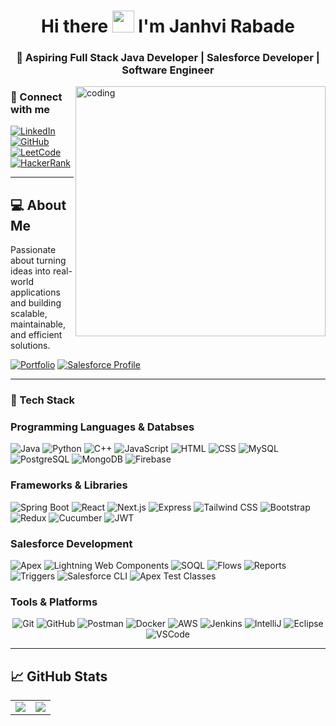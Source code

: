 <h1 align="center">Hi there <img src="https://raw.githubusercontent.com/aemmadi/aemmadi/master/wave.gif" width="35px"> I'm Janhvi Rabade</h1>
<h3 align="center">
  🚀 Aspiring Full Stack Java Developer | Salesforce Developer | Software Engineer
</h3>
<img align="right" alt="coding" width="400" src="https://mir-s3-cdn-cf.behance.net/project_modules/disp/601014116770475.6068beff4640a.gif">

### 🌟 Connect with me <p align="center">
<a href="https://www.linkedin.com/in/janhvi-rabade/"><img src="https://img.shields.io/badge/LinkedIn-0077B5?style=flat&logo=linkedin&logoColor=white" alt="LinkedIn"/></a>
<a href="https://github.com/RabadeJanhvi-45"><img src="https://img.shields.io/badge/GitHub-100000?style=flat&logo=github&logoColor=white" alt="GitHub"/></a>
<a href="https://leetcode.com/u/janhvirabade/"><img src="https://img.shields.io/badge/LeetCode-FFA116?style=flat&logo=LeetCode&logoColor=black" alt="LeetCode"/></a>
<a href="https://www.hackerrank.com/profile/janhvirabade45"><img src="https://img.shields.io/badge/HackerRank-2EC866?style=flat&logo=HackerRank&logoColor=white" alt="HackerRank"/></a>
</p>



---

## 💻 About Me
Passionate about turning ideas into real-world applications and building scalable, maintainable, and efficient solutions.  

[![Portfolio](https://img.shields.io/badge/Portfolio-GitHub-100000?style=for-the-badge&logo=github&logoColor=white)](https://github.com/RabadeJanhvi-45) 
[![Salesforce Profile](https://img.shields.io/badge/Salesforce-🌩️-00A1E0?style=for-the-badge&logo=salesforce&logoColor=white)](https://www.salesforce.com/trailblazer/janhvi-rabade)


---
### 🚀 Tech Stack

### **Programming Languages & Databses**
<p align="">
<img src="https://img.shields.io/badge/Java-ED8B00?style=for-the-badge&logo=openjdk&logoColor=white" alt="Java"/>
<img src="https://img.shields.io/badge/Python-3776AB?style=for-the-badge&logo=python&logoColor=white" alt="Python"/>
<img src="https://img.shields.io/badge/C++-00599C?style=for-the-badge&logo=c%2B%2B&logoColor=white" alt="C++"/>
<img src="https://img.shields.io/badge/JavaScript-F7DF1E?style=for-the-badge&logo=javascript&logoColor=black" alt="JavaScript"/>
<img src="https://img.shields.io/badge/HTML5-E34F26?style=for-the-badge&logo=html5&logoColor=white" alt="HTML"/>
<img src="https://img.shields.io/badge/CSS3-1572B6?style=for-the-badge&logo=css3&logoColor=white" alt="CSS"/>
<img src="https://img.shields.io/badge/MySQL-4479A1?style=for-the-badge&logo=mysql&logoColor=white" alt="MySQL"/>
<img src="https://img.shields.io/badge/PostgreSQL-336791?style=for-the-badge&logo=postgresql&logoColor=white" alt="PostgreSQL"/>
<img src="https://img.shields.io/badge/MongoDB-47A248?style=for-the-badge&logo=mongodb&logoColor=white" alt="MongoDB"/>
<img src="https://img.shields.io/badge/Firebase-FFCA28?style=for-the-badge&logo=firebase&logoColor=black" alt="Firebase"/>
</p>

### **Frameworks & Libraries**
<p align="">
<img src="https://img.shields.io/badge/SpringBoot-6DB33F?style=for-the-badge&logo=spring&logoColor=white" alt="Spring Boot"/>
<img src="https://img.shields.io/badge/React-61DAFB?style=for-the-badge&logo=react&logoColor=black" alt="React"/>
<img src="https://img.shields.io/badge/Next.js-000000?style=for-the-badge&logo=nextdotjs&logoColor=white" alt="Next.js"/>
<img src="https://img.shields.io/badge/Express.js-000000?style=for-the-badge&logo=express&logoColor=white" alt="Express"/>
<img src="https://img.shields.io/badge/TailwindCSS-38B2AC?style=for-the-badge&logo=tailwind-css&logoColor=white" alt="Tailwind CSS"/>
<img src="https://img.shields.io/badge/Bootstrap-7952B3?style=for-the-badge&logo=bootstrap&logoColor=white" alt="Bootstrap"/>
<img src="https://img.shields.io/badge/Redux-764ABC?style=for-the-badge&logo=redux&logoColor=white" alt="Redux"/>
<img src="https://img.shields.io/badge/Cucumber-23D96C?style=for-the-badge&logo=cucumber&logoColor=white" alt="Cucumber"/>
<img src="https://img.shields.io/badge/JWT-000000?style=for-the-badge&logo=jsonwebtokens&logoColor=white" alt="JWT"/>
</p>

### **Salesforce Development**
<p align="">
<img src="https://img.shields.io/badge/Apex-1798C1?style=for-the-badge&logo=salesforce&logoColor=white" alt="Apex"/>
<img src="https://img.shields.io/badge/LWC-00A1E0?style=for-the-badge&logo=salesforce&logoColor=white" alt="Lightning Web Components"/>
<img src="https://img.shields.io/badge/SOQL-FF5A5F?style=for-the-badge&logo=salesforce&logoColor=white" alt="SOQL"/>
<img src="https://img.shields.io/badge/Flows-FFB800?style=for-the-badge&logo=salesforce&logoColor=white" alt="Flows"/>
<img src="https://img.shields.io/badge/Reports-FFB800?style=for-the-badge&logo=salesforce&logoColor=white" alt="Reports"/>
<img src="https://img.shields.io/badge/Triggers-FF5A5F?style=for-the-badge&logo=salesforce&logoColor=white" alt="Triggers"/>
<!-- <img src="https://img.shields.io/badge/Visualforce-0070D2?style=for-the-badge&logo=salesforce&logoColor=white" alt="Visualforce"/> -->
<img src="https://img.shields.io/badge/Salesforce_CLI-1798C1?style=for-the-badge&logo=salesforce&logoColor=white" alt="Salesforce CLI"/>
<img src="https://img.shields.io/badge/Apex_Test_Classes-FF5A5F?style=for-the-badge&logo=salesforce&logoColor=white" alt="Apex Test Classes"/>
</p>


### **Tools & Platforms**
<p align="center">
<img src="https://img.shields.io/badge/Git-F05033?style=for-the-badge&logo=git&logoColor=white" alt="Git"/>
<img src="https://img.shields.io/badge/GitHub-100000?style=for-the-badge&logo=github&logoColor=white" alt="GitHub"/>
<img src="https://img.shields.io/badge/Postman-FF6C37?style=for-the-badge&logo=postman&logoColor=white" alt="Postman"/>
<img src="https://img.shields.io/badge/Docker-2496ED?style=for-the-badge&logo=docker&logoColor=white" alt="Docker"/>
<img src="https://img.shields.io/badge/AWS-232F3E?style=for-the-badge&logo=amazon-aws&logoColor=white" alt="AWS"/>
<img src="https://img.shields.io/badge/Jenkins-D24939?style=for-the-badge&logo=jenkins&logoColor=white" alt="Jenkins"/>
<img src="https://img.shields.io/badge/IntelliJ-000000?style=for-the-badge&logo=intellijidea&logoColor=white" alt="IntelliJ"/>
<img src="https://img.shields.io/badge/Eclipse-2C2255?style=for-the-badge&logo=eclipse&logoColor=white" alt="Eclipse"/>
<img src="https://img.shields.io/badge/VSCode-0078D7?style=for-the-badge&logo=visual-studio-code&logoColor=white" alt="VSCode"/>
</p>

---
## 📈 GitHub Stats
<table>
  <tr>
    <td>
      <img src="http://github-profile-summary-cards.vercel.app/api/cards/stats?username=RabadeJanhvi-45&theme=nord_dark" />
    </td>
    <td>
      <img src="http://github-profile-summary-cards.vercel.app/api/cards/repos-per-language?username=RabadeJanhvi-45&theme=nord_dark" />
    </td>
  </tr>
</table>
